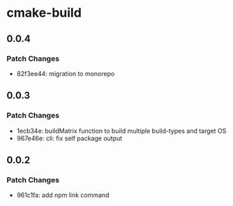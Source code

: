 # cmake-build

## 0.0.4

### Patch Changes

- 82f3ee44: migration to monorepo

## 0.0.3

### Patch Changes

- 1ecb34e: buildMatrix function to build multiple build-types and target OS
- 967e46e: cli: fix self package output

## 0.0.2

### Patch Changes

- 961c1fa: add npm link command
